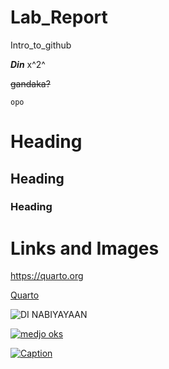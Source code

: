 # Lab_Report
Intro_to_github

***Din***
x^2^

~~gandaka?~~

`opo`

# Heading

## Heading

### Heading

# Links and Images

<https://quarto.org>

[Quarto](https://quarto.org)

![***DI NABIYAYAAN***](https://scontent.fmnl25-4.fna.fbcdn.net/v/t39.30808-6/356641595_1955803948097795_7579747059056777801_n.jpg?_nc_cat=100&ccb=1-7&_nc_sid=a2f6c7&_nc_eui2=AeGm0EPQbDtgEhAcQtvH_SsIcRdswjKS0jxxF2zCMpLSPNI_f8CNEYlP30J1OS8ElMulcYsC2djEn0T2HRMYdxmR&_nc_ohc=Zhz7iSsJ40EAX_bzfwy&_nc_ht=scontent.fmnl25-4.fna&oh=00_AfDEvl43BY1PANsaPS03BOaT-uP903qYppvf7HxI56jNEw&oe=65218680)

[![***medjo oks***](https://scontent.fmnl25-3.fna.fbcdn.net/v/t39.30808-6/288657438_1685268891817970_5668729927248914743_n.jpg?_nc_cat=106&ccb=1-7&_nc_sid=52f669&_nc_eui2=AeH1CSHBB4fJkPfTjvHhmt9XcXskbYbNyJtxeyRths3ImzlE5astOuDm8ODdz2CvOP3mHLBTHKadlR7sZa-O3TQ2&_nc_ohc=xSijod8fd08AX_eWDor&_nc_ht=scontent.fmnl25-3.fna&oh=00_AfDCDBebTxKmWHgBEiN_-FnaT5dU2cpwaFu6Aumt1URH3w&oe=651FF59E)](https://quarto.org)

[![Caption](https://scontent.fmnl25-3.fna.fbcdn.net/v/t39.30808-6/288657438_1685268891817970_5668729927248914743_n.jpg?_nc_cat=106&ccb=1-7&_nc_sid=52f669&_nc_eui2=AeH1CSHBB4fJkPfTjvHhmt9XcXskbYbNyJtxeyRths3ImzlE5astOuDm8ODdz2CvOP3mHLBTHKadlR7sZa-O3TQ2&_nc_ohc=xSijod8fd08AX_eWDor&_nc_ht=scontent.fmnl25-3.fna&oh=00_AfDCDBebTxKmWHgBEiN_-FnaT5dU2cpwaFu6Aumt1URH3w&oe=651FF59E)](https://quarto.org "hayup?")
